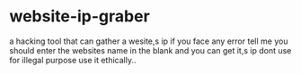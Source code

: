 # website-ip-graber
a hacking tool that can gather a wesite,s ip if you face any error tell me
you should enter the websites name in the blank and you can get it,s ip
dont use for illegal purpose
use it ethically..
